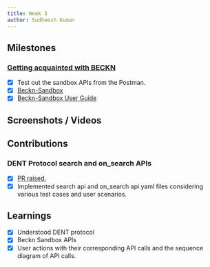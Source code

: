 ```yaml
---
title: Week 3
author: Sudheesh Kumar
---
```


## Milestones
### [Getting acquainted with BECKN](https://github.com/beckn/DENT-Protocol/issues/5)
- [x] Test out the sandbox APIs from the Postman.
- [x] [Beckn-Sandbox](https://github.com/beckn/beckn-sandbox)
- [x] [Beckn-Sandbox User Guide](https://github.com/beckn/beckn-sandbox/blob/main/USER_GUIDE.md)

## Screenshots / Videos 

## Contributions
### DENT Protocol search and on_search APIs
- [x] [PR raised.](https://github.com/Sudheesh2609/Energy-Spec/blob/main/api/search.yaml)
- [x] Implemented search api and on_search api yaml files considering various test cases and user scenarios.

## Learnings
- [x] Understood DENT protocol
- [x] Beckn Sandbox APIs
- [x] User actions with their corresponding API calls and the sequence diagram of API calls.
